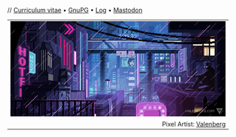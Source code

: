 // [Curriculum vitae](https://wbnns.com/) &bull; [GnuPG](https://wbnns.com/wbnns.asc) &bull; [Log](https://log.wbnns.com/) &bull; [Mastodon](https://m.wbnns.com/@wbnns)
<table align="center">
  <tr>
    <td width="100%" align="center">
      <a href="https://wbnns.com/">
        <img src="https://github.com/wbnns/wbnns/raw/master/hello.gif">
      </a>
    </td>
  </tr>
  <tr>
    <td width="100%" align="right">
      Pixel Artist: <a href="https://www.deviantart.com/valenberg">Valenberg</a>
    </td>
  </tr>
</table>
